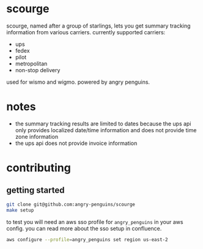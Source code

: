 # scourge

scourge, named after a group of starlings, lets you get summary tracking
information from various carriers.  currently supported carriers:

* ups
* fedex
* pilot
* metropolitan
* non-stop delivery

used for wismo and wigmo.  powered by angry penguins.

# notes

* the summary tracking results are limited to dates because the ups api 
  only provides localized date/time information and does not provide time
  zone information
* the ups api does not provide invoice information 

# contributing

## getting started

```bash
git clone git@github.com:angry-penguins/scourge
make setup
```

to test you will need an aws sso profile for `angry_penguins` in your aws 
config.  you can read more about the sso setup in confluence.

```bash
aws configure --profile=angry_penguins set region us-east-2
```
